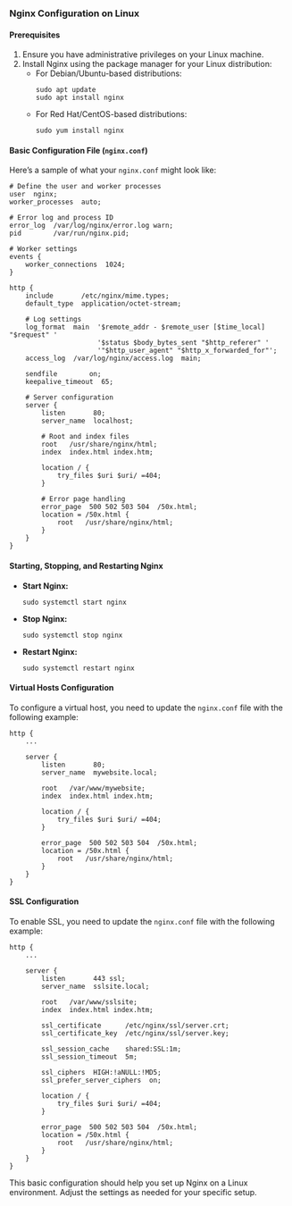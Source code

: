 ### Nginx Configuration on Linux

#### Prerequisites
1. Ensure you have administrative privileges on your Linux machine.
2. Install Nginx using the package manager for your Linux distribution:
   - For Debian/Ubuntu-based distributions:
     ```shell
     sudo apt update
     sudo apt install nginx
     ```
   - For Red Hat/CentOS-based distributions:
     ```shell
     sudo yum install nginx
     ```

#### Basic Configuration File (`nginx.conf`)

Here’s a sample of what your `nginx.conf` might look like:

```nginx
# Define the user and worker processes
user  nginx;
worker_processes  auto;

# Error log and process ID
error_log  /var/log/nginx/error.log warn;
pid        /var/run/nginx.pid;

# Worker settings
events {
    worker_connections  1024;
}

http {
    include       /etc/nginx/mime.types;
    default_type  application/octet-stream;

    # Log settings
    log_format  main  '$remote_addr - $remote_user [$time_local] "$request" '
                      '$status $body_bytes_sent "$http_referer" '
                      '"$http_user_agent" "$http_x_forwarded_for"';
    access_log  /var/log/nginx/access.log  main;

    sendfile        on;
    keepalive_timeout  65;

    # Server configuration
    server {
        listen       80;
        server_name  localhost;

        # Root and index files
        root   /usr/share/nginx/html;
        index  index.html index.htm;

        location / {
            try_files $uri $uri/ =404;
        }

        # Error page handling
        error_page  500 502 503 504  /50x.html;
        location = /50x.html {
            root   /usr/share/nginx/html;
        }
    }
}
```

#### Starting, Stopping, and Restarting Nginx

- **Start Nginx:**
  ```shell
  sudo systemctl start nginx
  ```
- **Stop Nginx:**
  ```shell
  sudo systemctl stop nginx
  ```
- **Restart Nginx:**
  ```shell
  sudo systemctl restart nginx
  ```

#### Virtual Hosts Configuration

To configure a virtual host, you need to update the `nginx.conf` file with the following example:

```nginx
http {
    ...

    server {
        listen       80;
        server_name  mywebsite.local;

        root   /var/www/mywebsite;
        index  index.html index.htm;

        location / {
            try_files $uri $uri/ =404;
        }

        error_page  500 502 503 504  /50x.html;
        location = /50x.html {
            root   /usr/share/nginx/html;
        }
    }
}
```

#### SSL Configuration

To enable SSL, you need to update the `nginx.conf` file with the following example:

```nginx
http {
    ...

    server {
        listen       443 ssl;
        server_name  sslsite.local;

        root   /var/www/sslsite;
        index  index.html index.htm;

        ssl_certificate      /etc/nginx/ssl/server.crt;
        ssl_certificate_key  /etc/nginx/ssl/server.key;

        ssl_session_cache    shared:SSL:1m;
        ssl_session_timeout  5m;

        ssl_ciphers  HIGH:!aNULL:!MD5;
        ssl_prefer_server_ciphers  on;

        location / {
            try_files $uri $uri/ =404;
        }

        error_page  500 502 503 504  /50x.html;
        location = /50x.html {
            root   /usr/share/nginx/html;
        }
    }
}
```

This basic configuration should help you set up Nginx on a Linux environment. Adjust the settings as needed for your specific setup.
